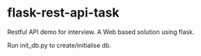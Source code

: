 # flask-rest-api-task
Restful API demo for interview. A Web based solution using flask. 

Run init_db.py to create/initialise db.